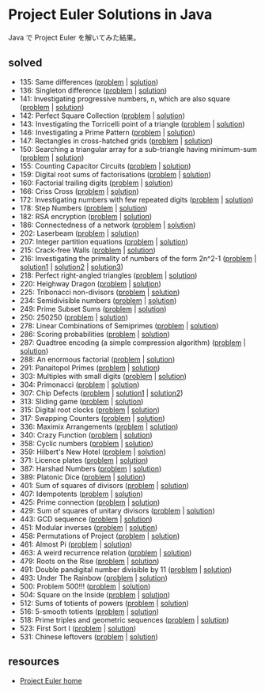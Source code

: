 # Project Euler Solutions in Java
Java で Project Euler を解いてみた結果。

solved
----------------
- 135: Same differences ([problem](https://projecteuler.net/problem=135) | [solution](src/pe/Pe135.java))
- 136: Singleton difference ([problem](https://projecteuler.net/problem=136) | [solution](src/pe/Pe136.java))
- 141: Investigating progressive numbers, n, which are also square ([problem](https://projecteuler.net/problem=141) | [solution](src/pe/Pe141.java))
- 142: Perfect Square Collection ([problem](https://projecteuler.net/problem=142) | [solution](src/pe/Pe142.java))
- 143: Investigating the Torricelli point of a triangle ([problem](https://projecteuler.net/problem=143) | [solution](src/pe/Pe143.java))
- 146: Investigating a Prime Pattern ([problem](https://projecteuler.net/problem=146) | [solution](src/pe/Pe146.java))
- 147: Rectangles in cross-hatched grids ([problem](https://projecteuler.net/problem=147) | [solution](src/pe/Pe147.java))
- 150: Searching a triangular array for a sub-triangle having minimum-sum ([problem](https://projecteuler.net/problem=150) | [solution](src/pe/Pe150.java))
- 155: Counting Capacitor Circuits ([problem](https://projecteuler.net/problem=155) | [solution](src/pe/Pe155.java))
- 159: Digital root sums of factorisations ([problem](https://projecteuler.net/problem=159) | [solution](src/pe/Pe159.java))
- 160: Factorial trailing digits ([problem](https://projecteuler.net/problem=160) | [solution](src/pe/Pe160.java))
- 166: Criss Cross ([problem](https://projecteuler.net/problem=166) | [solution](src/pe/Pe166.java))
- 172: Investigating numbers with few repeated digits ([problem](https://projecteuler.net/problem=172) | [solution](src/pe/Pe172.java))
- 178: Step Numbers ([problem](https://projecteuler.net/problem=178) | [solution](src/pe/Pe178.java))
- 182: RSA encryption ([problem](https://projecteuler.net/problem=182) | [solution](src/pe/Pe182.java))
- 186: Connectedness of a network ([problem](https://projecteuler.net/problem=186) | [solution](src/pe/Pe186.java))
- 202: Laserbeam ([problem](https://projecteuler.net/problem=202) | [solution](src/pe/Pe202.java))
- 207: Integer partition equations ([problem](https://projecteuler.net/problem=207) | [solution](src/pe/Pe207.java))
- 215: Crack-free Walls ([problem](https://projecteuler.net/problem=215) | [solution](src/pe/Pe215.java))
- 216: Investigating the primality of numbers of the form 2n^2-1 ([problem](https://projecteuler.net/problem=216) | [solution1](src/pe/Pe216.java) | [solution2](src/pe/Pe216_ModularSquareRoot.java) | [solution3](src/pe/Pe216_Sieve.java))
- 218: Perfect right-angled triangles ([problem](https://projecteuler.net/problem=218) | [solution](src/pe/Pe218.java))
- 220: Heighway Dragon ([problem](https://projecteuler.net/problem=220) | [solution](src/pe/Pe220.java))
- 225: Tribonacci non-divisors ([problem](https://projecteuler.net/problem=225) | [solution](src/pe/Pe225.java))
- 234: Semidivisible numbers ([problem](https://projecteuler.net/problem=234) | [solution](src/pe/Pe234.java))
- 249: Prime Subset Sums ([problem](https://projecteuler.net/problem=249) | [solution](src/pe/Pe249.java))
- 250: 250250 ([problem](https://projecteuler.net/problem=250) | [solution](src/pe/Pe250.java))
- 278: Linear Combinations of Semiprimes
 ([problem](https://projecteuler.net/problem=278) | [solution](src/pe/Pe278.java))
- 286: Scoring probabilities ([problem](https://projecteuler.net/problem=286) | [solution](src/pe/Pe286.java))
- 287: Quadtree encoding (a simple compression algorithm) ([problem](https://projecteuler.net/problem=287) | [solution](src/pe/Pe287.java))
- 288: An enormous factorial ([problem](https://projecteuler.net/problem=288) | [solution](src/pe/Pe288.java))
- 291: Panaitopol Primes ([problem](https://projecteuler.net/problem=291) | [solution](src/pe/Pe291.java))
- 303: Multiples with small digits ([problem](https://projecteuler.net/problem=303) | [solution](src/pe/Pe303.java))
- 304: Primonacci ([problem](https://projecteuler.net/problem=304) | [solution](src/pe/Pe304.java))
- 307: Chip Defects ([problem](https://projecteuler.net/problem=307) | [solution1](src/pe/Pe307_old.java) | [solution2](src/pe/Pe307.java))
- 313: Sliding game ([problem](https://projecteuler.net/problem=313) | [solution](src/pe/Pe313.java))
- 315: Digital root clocks ([problem](https://projecteuler.net/problem=315) | [solution](src/pe/Pe315.java))
- 317: Swapping Counters ([problem](https://projecteuler.net/problem=317) | [solution](src/pe/Pe317.java))
- 336: Maximix Arrangements ([problem](https://projecteuler.net/problem=336) | [solution](src/pe/Pe336.java))
- 340: Crazy Function ([problem](https://projecteuler.net/problem=340) | [solution](src/pe/Pe340.java))
- 358: Cyclic numbers ([problem](https://projecteuler.net/problem=358) | [solution](src/pe/Pe358.java))
- 359: Hilbert's New Hotel ([problem](https://projecteuler.net/problem=359) | [solution](src/pe/Pe359.java))
- 371: Licence plates ([problem](https://projecteuler.net/problem=371) | [solution](src/pe/Pe371.java))
- 387: Harshad Numbers ([problem](https://projecteuler.net/problem=387) | [solution](src/pe/Pe387.java))
- 389: Platonic Dice ([problem](https://projecteuler.net/problem=389) | [solution](src/pe/Pe389.java))
- 401: Sum of squares of divisors ([problem](https://projecteuler.net/problem=401) | [solution](src/pe/Pe401.java))
- 407: Idempotents ([problem](https://projecteuler.net/problem=407) | [solution](src/pe/Pe407.java))
- 425: Prime connection ([problem](https://projecteuler.net/problem=425) | [solution](src/pe/Pe425.java))
- 429: Sum of squares of unitary divisors ([problem](https://projecteuler.net/problem=429) | [solution](src/pe/Pe429.java))
- 443: GCD sequence ([problem](https://projecteuler.net/problem=443) | [solution](src/pe/Pe443.java))
- 451: Modular inverses ([problem](https://projecteuler.net/problem=451) | [solution](src/pe/Pe451.java))
- 458: Permutations of Project ([problem](https://projecteuler.net/problem=458) | [solution](src/pe/Pe458.java))
- 461: Almost Pi ([problem](https://projecteuler.net/problem=461) | [solution](src/pe/Pe461.java))
- 463: A weird recurrence relation ([problem](https://projecteuler.net/problem=463) | [solution](src/pe/Pe463.java))
- 479: Roots on the Rise ([problem](https://projecteuler.net/problem=479) | [solution](src/pe/Pe479.java))
- 491: Double pandigital number divisible by 11 ([problem](https://projecteuler.net/problem=491) | [solution](src/pe/Pe491.java))
- 493: Under The Rainbow ([problem](https://projecteuler.net/problem=493) | [solution](src/pe/Pe493.java))
- 500: Problem 500!!! ([problem](https://projecteuler.net/problem=500) | [solution](src/pe/Pe500.java))
- 504: Square on the Inside ([problem](https://projecteuler.net/problem=504) | [solution](src/pe/Pe504.java))
- 512: Sums of totients of powers ([problem](https://projecteuler.net/problem=512) | [solution](src/pe/Pe512.java))
- 516: 5-smooth totients ([problem](https://projecteuler.net/problem=516) | [solution](src/pe/Pe516.java))
- 518: Prime triples and geometric sequences ([problem](https://projecteuler.net/problem=518) | [solution](src/pe/Pe518.java))
- 523: First Sort I ([problem](https://projecteuler.net/problem=523) | [solution](src/pe/Pe523.java))
- 531: Chinese leftovers ([problem](https://projecteuler.net/problem=531) | [solution](src/pe/Pe531.java))

resources
--------
- [Project Euler home](https://projecteuler.net/)

